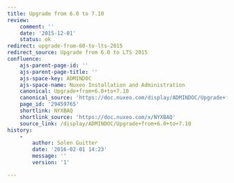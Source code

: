 ```yaml
---
title: Upgrade from 6.0 to 7.10
review:
    comment: ''
    date: '2015-12-01'
    status: ok
redirect: upgrade-from-60-to-lts-2015
redirect_source: Upgrade from 6.0 to LTS 2015
confluence:
    ajs-parent-page-id: ''
    ajs-parent-page-title: ''
    ajs-space-key: ADMINDOC
    ajs-space-name: Nuxeo Installation and Administration
    canonical: Upgrade+from+6.0+to+7.10
    canonical_source: 'https://doc.nuxeo.com/display/ADMINDOC/Upgrade+from+6.0+to+7.10'
    page_id: '29459765'
    shortlink: NYXBAQ
    shortlink_source: 'https://doc.nuxeo.com/x/NYXBAQ'
    source_link: /display/ADMINDOC/Upgrade+from+6.0+to+7.10
history:
    - 
        author: Solen Guitter
        date: '2016-02-01 14:23'
        message: ''
        version: '1'

---
```

